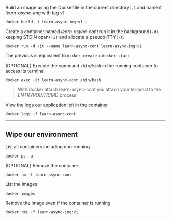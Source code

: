 Build an image using the Dockerfile in the current directory`(.)` and name it *learn-async-img* with tag *v1*
```
docker build -t learn-async-img:v1 .
```

Create a container named *learn-async-cont* run it in the background`(-d)`, keeping STDIN open`(-i)` and allocate a pseudo-TTY`(-t)`
```
docker run -d -it --name learn-async-cont learn-async-img:v1
```
The previous is equivalent to `docker create` + `docker start`

(OPTIONAL) Execute the command `/bin/bash` in the running container to access its terminal
```
docker exec -it learn-async-cont /bin/bash
```
> With docker attach learn-async-cont you attach your terminal to the *ENTRYPOINT/CMD* process

View the logs our application left in the container
```
docker logs -f learn-async-cont
```

---
## Wipe our environment
List all containers including non-running
```
docker ps -a
```

(OPTIONAL) Remove the container
```
docker rm -f learn-async-cont
```

List the images
```
docker images
```

Remove the image even if the container is running
```
docker rmi -f learn-async-img:v1
```